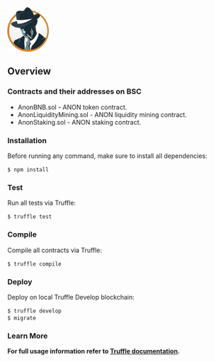 <img src="logo.jpg" alt="AnonBNB" height="100px">

## Overview

### Contracts and their addresses on BSC

 * AnonBNB.sol - ANON token contract. [](https://bscscan.com/address/)
 * AnonLiquidityMining.sol - ANON liquidity mining contract. [](https://bscscan.com/address/)
 * AnonStaking.sol - ANON staking contract. [](https://bscscan.com/address/)

### Installation

Before running any command, make sure to install all dependencies:

```console
$ npm install
```

### Test

Run all tests via Truffle:

```console
$ truffle test
```

### Compile

Compile all contracts via Truffle:

```console
$ truffle compile
```

### Deploy

Deploy on local Truffle Develop blockchain:

```console
$ truffle develop
$ migrate
```

### Learn More

**For full usage information refer to [Truffle documentation](https://www.trufflesuite.com/docs/truffle/overview).**
